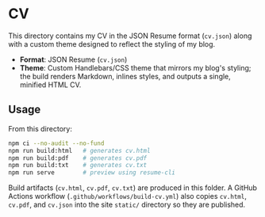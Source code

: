 # CV

This directory contains my CV in the JSON Resume format (`cv.json`) along with a custom theme designed to reflect the styling of my blog.

- **Format**: JSON Resume (`cv.json`)
- **Theme**: Custom Handlebars/CSS theme that mirrors my blog's styling; the build renders Markdown, inlines styles, and outputs a single, minified HTML CV.

## Usage

From this directory:

```bash
npm ci --no-audit --no-fund
npm run build:html   # generates cv.html
npm run build:pdf    # generates cv.pdf
npm run build:txt    # generates cv.txt
npm run serve        # preview using resume-cli
```

Build artifacts (`cv.html`, `cv.pdf`, `cv.txt`) are produced in this folder. A GitHub Actions workflow (`.github/workflows/build-cv.yml`) also copies `cv.html`, `cv.pdf`, and `cv.json` into the site `static/` directory so they are published.
